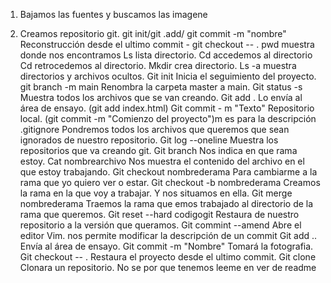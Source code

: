 1. Bajamos las fuentes y buscamos las imagene



















10. Creamos repositorio git.
    git init/git .add/ git commit -m "nombre"
    Reconstrucción desde el ultimo commit - git checkout -- .
    pwd                                             muestra donde nos encontramos
	Ls                                              lista directorio.
	Cd                                              accedemos al directorio
	Cd                                              retrocedemos al directorio.
	Mkdir                                           crea directorio.
	Ls -a                                           muestra directorios y archivos ocultos.
	Git init                                        Inicia el seguimiento del proyecto.
	git branch -m main								Renombra la carpeta master a main.
	Git status -s                                   Muestra todos los archivos que se van creando.
	Git add .                                       Lo envía al área de ensayo. (git add index.html)
	Git commit - m "Texto"                          Repositorio local. (git commit -m "Comienzo del proyecto")m es para la descripción
	.gitignore                                      Pondremos todos los archivos que queremos que sean ignorados de nuestro repositorio.
	Git log --oneline                               Muestra los repositorios que va creando git.
	Git branch                                      Nos indica en que rama estoy.
	Cat nombrearchivo                               Nos muestra el contenido del archivo en el que estoy trabajando.
	Git checkout nombrederama                       Para cambiarme a la rama que yo quiero ver o estar.
	Git checkout -b nombrederama                    Creamos la rama en la que voy a trabajar. Y nos situamos en ella.
    Git merge nombrederama                          Traemos la rama que emos trabajado al directorio de la rama que queremos.
    Git reset --hard codigogit                      Restaura de nuestro repositorio a la versión que queramos.
	Git commint --amend                             Abre el editor Vim. nos permite modificar la descripción de un commit
	Git add ..                                      Envía al área de ensayo.
	Git commit -m "Nombre"                          Tomará la fotografia.
	Git checkout -- .                               Restaura el proyecto desde el ultimo commit.
	Git clone                                       Clonara un repositorio.
	No se por que tenemos leeme en ver de readme
	